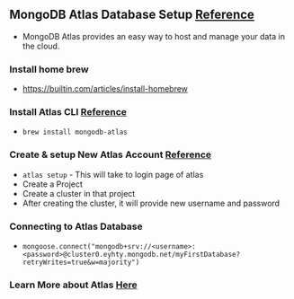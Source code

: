 ## MongoDB Atlas Database Setup [Reference](https://www.mongodb.com/developer/languages/javascript/getting-started-with-mongodb-and-mongoose/)

- MongoDB Atlas provides an easy way to host and manage your data in the cloud.

### Install home brew
- https://builtin.com/articles/install-homebrew

### Install Atlas CLI  [Reference](https://www.mongodb.com/docs/atlas/cli/current/install-atlas-cli/#std-label-install-atlas-cli)

- ```brew install mongodb-atlas```

### Create & setup New Atlas Account [Reference](https://www.mongodb.com/docs/atlas/cli/current/atlas-cli-getting-started/#std-label-atlas-cli-onboarding)

- ```atlas setup``` - This will take to login page of atlas
- Create a Project
- Create a cluster in that project
- After creating the cluster, it will provide new username and password

### Connecting to Atlas Database

- ```mongoose.connect("mongodb+srv://<username>:<password>@cluster0.eyhty.mongodb.net/myFirstDatabase?retryWrites=true&w=majority")```


### Learn More about Atlas [Here](https://www.mongodb.com/docs/atlas/)